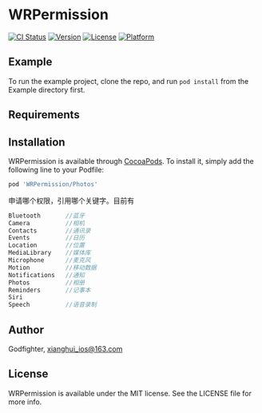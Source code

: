 # WRPermission

[![CI Status](https://img.shields.io/travis/Godfighter/WRPermission.svg?style=flat)](https://travis-ci.org/Godfighter/WRPermission)
[![Version](https://img.shields.io/cocoapods/v/WRPermission.svg?style=flat)](https://cocoapods.org/pods/WRPermission)
[![License](https://img.shields.io/cocoapods/l/WRPermission.svg?style=flat)](https://cocoapods.org/pods/WRPermission)
[![Platform](https://img.shields.io/cocoapods/p/WRPermission.svg?style=flat)](https://cocoapods.org/pods/WRPermission)

## Example

To run the example project, clone the repo, and run `pod install` from the Example directory first.

## Requirements

## Installation

WRPermission is available through [CocoaPods](https://cocoapods.org). To install
it, simply add the following line to your Podfile:

```ruby
pod 'WRPermission/Photos'
```
申请哪个权限，引用哪个关键字。目前有

```swift
Bluetooth       //蓝牙
Camera          //相机
Contacts        //通讯录
Events          //日历
Location        //位置
MediaLibrary    //媒体库
Microphone      //麦克风
Motion          //移动数据
Notifications   //通知
Photos          //相册
Reminders       //记事本
Siri            
Speech          //语音录制
```
## Author

Godfighter, xianghui_ios@163.com

## License

WRPermission is available under the MIT license. See the LICENSE file for more info.
